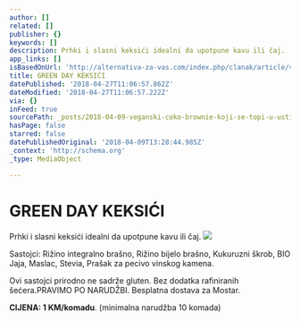```yaml
---
author: []
related: []
publisher: {}
keywords: []
description: Prhki i slasni keksići idealni da upotpune kavu ili čaj.
app_links: []
isBasedOnUrl: 'http://alternativa-za-vas.com/index.php/clanak/article/veganski-coko-browni'
title: GREEN DAY KEKSIĆI
datePublished: '2018-04-27T11:06:57.862Z'
dateModified: '2018-04-27T11:06:57.222Z'
via: {}
inFeed: true
sourcePath: _posts/2018-04-09-veganski-coko-brownie-koji-se-topi-u-ustima.md
hasPage: false
starred: false
datePublishedOriginal: '2018-04-09T13:28:44.985Z'
_context: 'http://schema.org'
_type: MediaObject

---
```

# GREEN DAY KEKSIĆI

Prhki i slasni keksići idealni da upotpune kavu ili čaj.
![](https://the-grid-user-content.s3-us-west-2.amazonaws.com/d04ca2fc-b7f6-4267-8160-d389b2ed15ae.jpg)

Sastojci: Rižino integralno brašno, Rižino bijelo brašno, Kukuruzni škrob, BIO Jaja, Maslac, Stevia, Prašak za pecivo vinskog kamena.

Ovi sastojci prirodno ne sadrže gluten. Bez dodatka rafiniranih šećera.PRAVIMO PO NARUDŽBI. Besplatna dostava za Mostar.

**CIJENA: 1 KM/komadu**. (minimalna narudžba 10 komada)